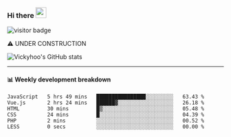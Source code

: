### Hi there <a href="https://www.gautamkrishnar.com/"><img src="https://media.giphy.com/media/hvRJCLFzcasrR4ia7z/giphy.gif" width="25px"></a>

![visitor badge](https://visitor-badge.glitch.me/badge?page_id=vickyhoo.vickyhoo&left_color=black&right_color=cornflowerblue)

⚠️ UNDER CONSTRUCTION

![Vickyhoo's GitHub stats](https://github-readme-stats.vercel.app/api?username=vickyhoo&theme=react&show_icons=true&count_private=true)

---

#### :bar_chart: Weekly development breakdown

<!--START_SECTION:waka-->

```text
JavaScript   5 hrs 49 mins   ████████████████░░░░░░░░░   63.43 %
Vue.js       2 hrs 24 mins   ██████▓░░░░░░░░░░░░░░░░░░   26.18 %
HTML         30 mins         █▒░░░░░░░░░░░░░░░░░░░░░░░   05.48 %
CSS          24 mins         █░░░░░░░░░░░░░░░░░░░░░░░░   04.39 %
PHP          2 mins          ░░░░░░░░░░░░░░░░░░░░░░░░░   00.52 %
LESS         0 secs          ░░░░░░░░░░░░░░░░░░░░░░░░░   00.00 %
```

<!--END_SECTION:waka-->


<!--
**vickyhoo/vickyhoo** is a ✨ _special_ ✨ repository because its `README.md` (this file) appears on your GitHub profile.

Here are some ideas to get you started:

- 🔭 I’m currently working on ...
- 🌱 I’m currently learning ...
- 👯 I’m looking to collaborate on ...
- 🤔 I’m looking for help with ...
- 💬 Ask me about ...
- 📫 How to reach me: ...
- 😄 Pronouns: ...
- ⚡ Fun fact: ...
-->
